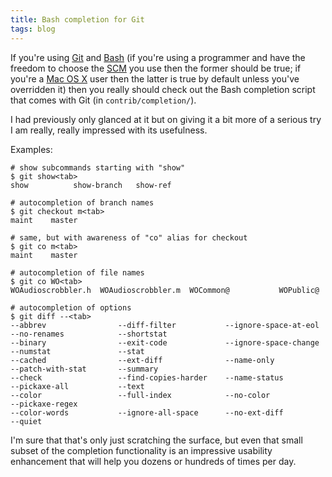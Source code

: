 ```yaml
---
title: Bash completion for Git
tags: blog
---
```


If you're using [Git](http://www.wincent.com/knowledge-base/Git) and [Bash](http://www.wincent.com/knowledge-base/Bash) (if you're using a programmer and have the freedom to choose the [SCM](http://www.wincent.com/knowledge-base/SCM) you use then the former should be true; if you're a [Mac OS X](http://www.wincent.com/knowledge-base/Mac%20OS%20X) user then the latter is true by default unless you've overridden it) then you really should check out the Bash completion script that comes with Git (in `contrib/completion/`).

I had previously only glanced at it but on giving it a bit more of a serious try I am really, really impressed with its usefulness.

Examples:

    # show subcommands starting with "show"
    $ git show<tab>
    show          show-branch   show-ref

    # autocompletion of branch names
    $ git checkout m<tab>
    maint    master

    # same, but with awareness of "co" alias for checkout
    $ git co m<tab>
    maint    master

    # autocompletion of file names
    $ git co WO<tab>
    WOAudioscrobbler.h  WOAudioscrobbler.m  WOCommon@           WOPublic@

    # autocompletion of options
    $ git diff --<tab>
    --abbrev                --diff-filter           --ignore-space-at-eol   --no-renames            --shortstat
    --binary                --exit-code             --ignore-space-change   --numstat               --stat
    --cached                --ext-diff              --name-only             --patch-with-stat       --summary
    --check                 --find-copies-harder    --name-status           --pickaxe-all           --text
    --color                 --full-index            --no-color              --pickaxe-regex
    --color-words           --ignore-all-space      --no-ext-diff           --quiet

I'm sure that that's only just scratching the surface, but even that small subset of the completion functionality is an impressive usability enhancement that will help you dozens or hundreds of times per day.
